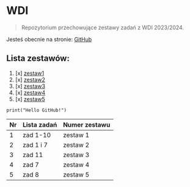 # WDI
> Repozytorium przechowujące zestawy zadań z WDI 2023/2024.

Jesteś obecnie na stronie: [GitHub](https://pages.github.com/)

## Lista zestawów:
1. [x] [zestaw1](https://github.com/hubertiwan/wdi/tree/cdaa3ce648201167e4bb322fb0fb8ff61bc340c4/zestaw1)
2. [x] [zestaw2](https://github.com/hubertiwan/wdi/tree/cdaa3ce648201167e4bb322fb0fb8ff61bc340c4/zestaw2)
3. [x] [zestaw3](https://github.com/hubertiwan/wdi/tree/cdaa3ce648201167e4bb322fb0fb8ff61bc340c4/zestaw3)
4. [x] [zestaw4](https://github.com/hubertiwan/wdi/tree/cdaa3ce648201167e4bb322fb0fb8ff61bc340c4/zestaw4)
5. [x] [zestaw5](https://github.com/hubertiwan/wdi/tree/cdaa3ce648201167e4bb322fb0fb8ff61bc340c4/zestaw5) 

```
print("Hello GitHub!")
```
| Nr | Lista zadań | Numer zestawu|
|----|-------------|--------------|
| 1  |    zad 1-10 |   zestaw 1   |
| 2  |    zad 1 i 7|   zestaw 2   |
| 3  |    zad 11   |   zestaw 3   |
| 4  |    zad 7    |   zestaw 4   |
| 5  |    zad 8    |   zestaw 5   |

